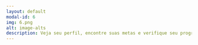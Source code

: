 ```yaml
---
layout: default
modal-id: 6
img: 6.png
alt: image-alts
description: Veja seu perfil, encontre suas metas e verifique seu progresso.
---
```

